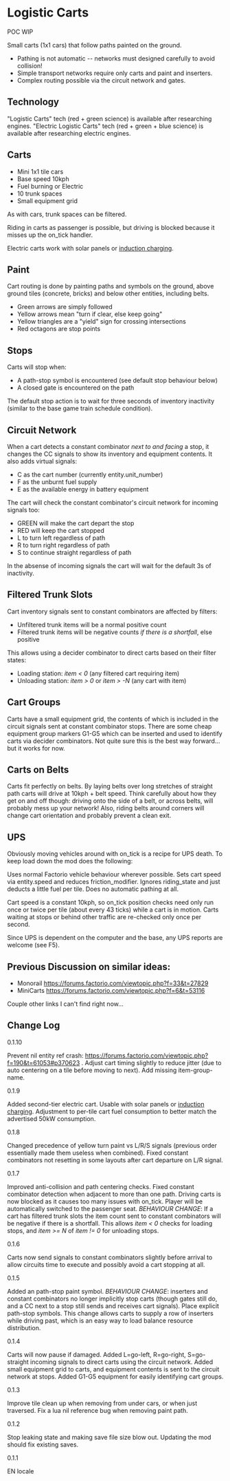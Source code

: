 # Logistic Carts

POC WIP

Small carts (1x1 cars) that follow paths painted on the ground.

* Pathing is not automatic -- networks must designed carefully to avoid collision!
* Simple transport networks require only carts and paint and inserters.
* Complex routing possible via the circuit network and gates.

## Technology

"Logistic Carts" tech (red + green science) is available after researching engines.
"Electric Logistic Carts" tech (red + green + blue science) is available after researching electric engines.

## Carts

* Mini 1x1 tile cars
* Base speed 10kph
* Fuel burning or Electric
* 10 trunk spaces
* Small equipment grid

As with cars, trunk spaces can be filtered.

Riding in carts as passenger is possible, but driving is blocked because it misses up the on_tick handler.

Electric carts work with solar panels or [induction charging](https://mods.factorio.com/mod/Induction%20Charging).

## Paint

Cart routing is done by painting paths and symbols on the ground, above ground tiles (concrete, bricks) and below other entities, including belts.

* Green arrows are simply followed
* Yellow arrows mean "turn if clear, else keep going"
* Yellow triangles are a "yield" sign for crossing intersections
* Red octagons are stop points

## Stops

Carts will stop when:

* A path-stop symbol is encountered (see default stop behaviour below)
* A closed gate is encountered on the path

The default stop action is to wait for three seconds of inventory inactivity (similar to the base game train schedule condition).

## Circuit Network

When a cart detects a constant combinator *next to and facing* a stop, it changes the CC signals to show its inventory and equipment contents. It also adds virtual signals:

* C as the cart number (currently entity.unit_number)
* F as the unburnt fuel supply
* E as the available energy in battery equipment

The cart will check the constant combinator's circuit network for incoming signals too:

* GREEN will make the cart depart the stop
* RED will keep the cart stopped
* L to turn left regardless of path
* R to turn right regardless of path
* S to continue straight regardless of path

In the absense of incoming signals the cart will wait for the default 3s of inactivity.

## Filtered Trunk Slots

Cart inventory signals sent to constant combinators are affected by filters:

* Unfiltered trunk items will be a normal positive count
* Filtered trunk items will be negative counts *if there is a shortfall*, else positive

This allows using a decider combinator to direct carts based on their filter states:

* Loading station: *item < 0* (any filtered cart requiring item)
* Unloading station: *item > 0* or *item > -N* (any cart with item)

## Cart Groups

Carts have a small equipment grid, the contents of which is included in the circuit signals sent at constant combinator stops. There are some cheap equipment group markers G1-G5 which can be inserted and used to identify carts via decider combinators. Not quite sure this is the best way forward... but it works for now.

## Carts on Belts

Carts fit perfectly on belts. By laying belts over long stretches of straight path carts will drive at 10kph + belt speed. Think carefully about how they get on and off though: driving onto the side of a belt, or across belts, will probably mess up your network! Also, riding belts around corners will change cart orientation and probably prevent a clean exit.

## UPS

Obviously moving vehicles around with on_tick is a recipe for UPS death. To keep load down the mod does the following:

Uses normal Factorio vehicle behaviour wherever possible. Sets cart speed via entity.speed and reduces friction_modifier. Ignores riding_state and just deducts a little fuel per tile. Does no automatic pathing at all.

Cart speed is a constant 10kph, so on_tick position checks need only run once or twice per tile (about every 43 ticks) while a cart is in motion. Carts waiting at stops or behind other traffic are re-checked only once per second.

Since UPS is dependent on the computer and the base, any UPS reports are welcome (see F5).

## Previous Discussion on similar ideas:

* Monorail https://forums.factorio.com/viewtopic.php?f=33&t=27829
* MiniCarts https://forums.factorio.com/viewtopic.php?f=6&t=53116

Couple other links I can't find right now...

## Change Log

0.1.10

Prevent nil entity ref crash: https://forums.factorio.com/viewtopic.php?f=190&t=61053#p370623 .
Adjust cart timing slightly to reduce jitter (due to auto centering on a tile before moving to next).
Add missing item-group-name.

0.1.9

Added second-tier electric cart. Usable with solar panels or [induction charging](https://mods.factorio.com/mod/Induction%20Charging).
Adjustment to per-tile cart fuel consumption to better match the advertised 50kW consumption.

0.1.8

Changed precedence of yellow turn paint vs L/R/S signals (previous order essentially made them useless when combined).
Fixed constant combinators not resetting in some layouts after cart departure on L/R signal.

0.1.7

Improved anti-collision and path centering checks.
Fixed constant combinator detection when adjacent to more than one path.
Driving carts is now blocked as it causes too many issues with on_tick. Player will be automatically switched to the passenger seat.
*BEHAVIOUR CHANGE*: If a cart has filtered trunk slots the item count sent to constant combinators will be negative if there is a shortfall. This allows *item < 0* checks for loading stops, and *item >= N* of *item != 0* for unloading stops.

0.1.6

Carts now send signals to constant combinators slightly before arrival to allow circuits time to execute and possibly avoid a cart stopping at all.

0.1.5

Added an path-stop paint symbol.
*BEHAVIOUR CHANGE*: inserters and constant combinators no longer implicitly stop carts (though gates still do, and a CC next to a stop still sends and receives cart signals). Place explicit path-stop symbols. This change allows carts to supply a row of inserters while driving past, which is an easy way to load balance resource distribution.

0.1.4

Carts will now pause if damaged.
Added L=go-left, R=go-right, S=go-straight incoming signals to direct carts using the circuit network.
Added small equipment grid to carts, and equipment contents is sent to the circuit network at stops.
Added G1-G5 equipment for easily identifying cart groups.

0.1.3

Improve tile clean up when removing from under cars, or when just traversed.
Fix a lua nil reference bug when removing paint path.

0.1.2

Stop leaking state and making save file size blow out. Updating the mod should fix existing saves.

0.1.1

EN locale
